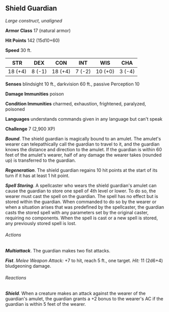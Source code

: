 ## Shield Guardian

*Large construct, unaligned*

**Armor Class** 17 (natural armor)

**Hit Points** 142 (15d10+60)

**Speed** 30 ft.

| STR     | DEX    | CON     | INT    | WIS     | CHA    |
|---------|--------|---------|--------|---------|--------|
| 18 (+4) | 8 (-1) | 18 (+4) | 7 (-2) | 10 (+0) | 3 (-4) |

**Senses** blindsight 10 ft., darkvision 60 ft., passive Perception 10

**Damage Immunities** poison

**Condition Immunities** charmed, exhaustion, frightened, paralyzed, poisoned

**Languages** understands commands given in any language but can't speak

**Challenge** 7 (2,900 XP)

***Bound***. The shield guardian is magically bound to an amulet. The amulet's wearer can telepathically call the guardian to travel to it, and the guardian knows the distance and direction to the amulet. If the guardian is within 60 feet of the amulet's wearer, half of any damage the wearer takes (rounded up) is transferred to the guardian.

***Regeneration***. The shield guardian regains 10 hit points at the start of its turn if it has at least 1 hit point.

***Spell Storing***. A spellcaster who wears the shield guardian's amulet can cause the guardian to store one spell of 4th level or lower. To do so, the wearer must cast the spell on the guardian. The spell has no effect but is stored within the guardian. When commanded to do so by the wearer or when a situation arises that was predefined by the spellcaster, the guardian casts the stored spell with any parameters set by the original caster, requiring no components. When the spell is cast or a new spell is stored, any previously stored spell is lost.

###### Actions

***Multiattack***. The guardian makes two fist attacks.

***Fist***. *Melee Weapon Attack:* +7 to hit, reach 5 ft., one target. *Hit:* 11 (2d6+4) bludgeoning damage.

###### Reactions

***Shield***. When a creature makes an attack against the wearer of the guardian's amulet, the guardian grants a +2 bonus to the wearer's AC if the guardian is within 5 feet of the wearer.
